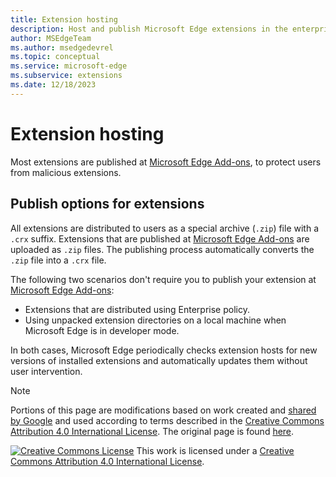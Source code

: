 ```yaml
---
title: Extension hosting
description: Host and publish Microsoft Edge extensions in the enterprise.
author: MSEdgeTeam
ms.author: msedgedevrel
ms.topic: conceptual
ms.service: microsoft-edge
ms.subservice: extensions
ms.date: 12/18/2023
---
```

# Extension hosting

Most extensions are published at [Microsoft Edge Add-ons](https://microsoftedge.microsoft.com/addons/), to protect users from malicious extensions.


<!-- ====================================================================== -->
## Publish options for extensions

All extensions are distributed to users as a special archive (`.zip`) file with a `.crx` suffix.  Extensions that are published at [Microsoft Edge Add-ons](https://microsoftedge.microsoft.com/addons/) are uploaded as `.zip` files.  The publishing process automatically converts the `.zip` file into a `.crx` file.

The following two scenarios don't require you to publish your extension at [Microsoft Edge Add-ons](https://microsoftedge.microsoft.com/addons/):
*  Extensions that are distributed using Enterprise policy.
*  Using unpacked extension directories on a local machine when Microsoft Edge is in developer mode.

In both cases, Microsoft Edge periodically checks extension hosts for new versions of installed extensions and automatically updates them without user intervention.


<!-- ====================================================================== -->
> [!NOTE]
> Portions of this page are modifications based on work created and [shared by Google](https://developers.google.com/terms/site-policies) and used according to terms described in the [Creative Commons Attribution 4.0 International License](https://creativecommons.org/licenses/by/4.0).
> The original page is found [here](https://developer.chrome.com/docs/extensions/how-to/distribute).

[![Creative Commons License](../../media/cc-logo/88x31.png)](https://creativecommons.org/licenses/by/4.0)
This work is licensed under a [Creative Commons Attribution 4.0 International License](https://creativecommons.org/licenses/by/4.0).
